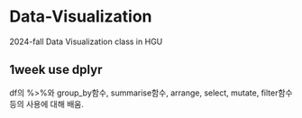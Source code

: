 # Data-Visualization
2024-fall Data Visualization class in HGU

## 1week use dplyr
df의 %>%와 group_by함수, summarise함수, arrange, select, mutate, filter함수 등의 사용에 대해 배움.





